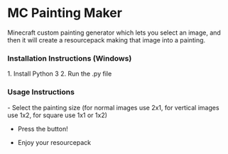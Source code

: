 <h1> MC Painting Maker </h1> 
Minecraft custom painting generator which lets you select an image, and then it will create a resourcepack making that image into a painting. 
<h3> Installation Instructions (Windows) </h3>
1. Install Python 3
2. Run the .py file
<h3> Usage Instructions </h3>
- Select the painting size (for normal images use 2x1, for vertical images use 1x2, for square use 1x1 or 1x2)

- Press the button!

- Enjoy your resourcepack
